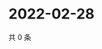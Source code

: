 # 2022-02-28

共 0 条

<!-- BEGIN WEIBO -->
<!-- 最后更新时间 Mon Feb 28 2022 01:03:05 GMT+0800 (China Standard Time) -->

<!-- END WEIBO -->
